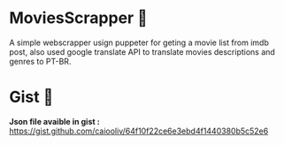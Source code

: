 # MoviesScrapper 🍿

A simple webscrapper usign puppeter for geting a movie list from imdb post, also used google translate API to translate movies descriptions and genres to PT-BR.

# Gist 📝

**Json file avaible in gist :** https://gist.github.com/caiooliv/64f10f22ce6e3ebd4f1440380b5c52e6
